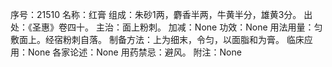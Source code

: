 序号：21510
名称：红膏
组成：朱砂1两，麝香半两，牛黄半分，雄黄3分。
出处：《圣惠》卷四十。
主治：面上粉刺。
加减：None
功效：None
用法用量：匀敷面上。经宿粉刺自落。
制备方法：上为细末，令匀，以面脂和为膏。
临床应用：None
各家论述：None
用药禁忌：避风。
附注：None
